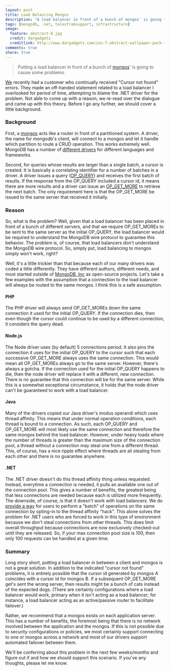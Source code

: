 ```yaml
---
layout: post
title: Load Balancing Mongos
description: "A load balancer in front of a bunch of mongos' is going to cause some problems."
tags: [mongodb, .net, talesfromsupport, infrastructure]
image:
  feature: abstract-8.jpg
  credit: dargadgetz
  creditlink: http://www.dargadgetz.com/ios-7-abstract-wallpaper-pack-for-iphone-5-and-ipod-touch-retina/
comments: true
share: true
---
```


> Putting a load balancer in front of a bunch of [mongos](http://docs.mongodb.org/master/reference/program/mongos/)' is going to cause some problems.

[We](http://mongodb.org) recently had a customer who continually received "Cursor not found" errors.  They made an off-handed statement related to a load balancer I overlooked for period of time, attempting to blame the .NET driver for the problem.  Not able to come up with a reason, we re-read over the dialogue and came up with this theory.  Before I go any further, we should cover a little background.

### Background

First, a [mongos](http://docs.mongodb.org/master/reference/program/mongos/) acts like a router in front of a partitioned system.  A driver, the name for mongodb's client, will connect to a mongos and let it handle which partition to route a CRUD operation.  This works extremely well.  MongoDB has a number of [different drivers](http://docs.mongodb.org/ecosystem/drivers/) for different languages and frameworks. 

Second, for queries whose results are larger than a single batch, a cursor is created.  It is basically a correlating identifier for a number of batches in a driver.  A driver issues a query ([OP_QUERY](http://docs.mongodb.org/meta-driver/latest/legacy/mongodb-wire-protocol/#op-query)) and receives the first batch of results.  If the response from the OP_QUERY included a cursor id, it means there are more results and a driver can issue an [OP_GET_MORE](http://docs.mongodb.org/meta-driver/latest/legacy/mongodb-wire-protocol/#op-get-more) to retrieve the next batch.  The only requirement here is that the OP_GET_MORE be issued to the same server that received it initially. 

### Reason

So, what is the problem?  Well, given that a load balancer has been placed in front of a bunch of different servers, and that we require OP_GET_MOREs to be sent to the same server as the initial OP_QUERY, the load balancer would be required to understand the MongoDB wire protocol to guarantee this behavior.  The problem is, of course, that load balancers don't understand the MongoDB wire protocol.  So, simply put, load balancing to mongos simply won't work, right?

Well, it's a little trickier than that because each of our many drivers was coded a little differently.  They have different authors, different needs, and most started outside of [MongoDB, Inc](http://mongodb.com) as open-source projects.  Let's take a few examples with the assumption that a connection to the load balancer will always be routed to the same mongos.  I think this is a safe assumption.

#### PHP

The PHP driver will always send OP_GET_MOREs down the same connection it used for the initial OP_QUERY.  If the connection dies, then even though the cursor could continue to be used by a different connection, it considers the query dead.

#### Node.js

The Node driver uses (by default) 5 connections period.  It also pins the connection it uses for the initial OP_QUERY to the cursor such that each successive OP_GET_MORE always uses the same connection.  This would mean all OP_GET_MOREs always go to the same server.  However, there's always a gotcha.  If the connection used for the initial OP_QUERY happens to die, then the node driver will replace it with a different, new connection.  There is no guarantee that this connection will be for the same server.  While this is a somewhat exceptional circumstance, it holds that the node driver can't be guaranteed to work with a load balancer.

#### Java

Many of the drivers copied our Java driver's modus operandi which uses thread affinity.  This means that under normal operation conditions, each thread is bound to a connection.  As such, each OP_QUERY and OP_GET_MORE will most likely use the same connection and therefore the same mongos behind the load balancer.  However, under heavy loads where the number of threads is greater than the maximum size of the connection pool, a thread without a connection may steal one from a different thread.  This, of course, has a nice ripple effect where threads are all stealing from each other and there is no guarantee anywhere.

#### .NET

The .NET driver doesn't do this thread affinity thing unless requested.  Instead, everytime a connection is needed, it pulls an available one out of the connection pool.  This gives a number of benefits, the greatest being that less connections are needed because each is utilized more frequently.  The downside, of course, is that it doesn't work with load balancers.  We do [provide a way](http://docs.mongodb.org/ecosystem/tutorial/use-csharp-driver/#requeststart-requestdone-methods) for users to perform a "batch" of operations on the same connection by opting-in to the thread affinity "hack".  This alone solves the problem for .NET users who are forced to work in this type of environment because we don't steal connections from other threads.  This does limit overall throughput because connections are now exclusively checked-out until they are released.  So, if your max connection pool size is 100, then only 100 requests can be handled at a given time.

### Summary

Long story short, putting a load balancer in between a client and mongos is not a great solution. In addition to the indicated "cursor not found" problems, it is entirely possible that the cursor id generated by mongos A coincides with a cursor id for mongos B.  If a subsequent OP_GET_MORE get's sent the wrong server, then results might be a bunch of cats instead of the expected dogs.  (There are certainly configurations where a load balancer would work, primary when it isn't acting as a load balancer; for instance, a load balancer acting as an active/passive router to facilitate failover.)

Rather, we recommend that a mongos exists on each application server.  This has a number of benefits, the foremost being that there is no network involved between the application and the mongos.  If this is not possible due to security configurations or policies, we most certainly support connecting to one or mongos across a network and most of our drivers support automated failover between them.

We'll be conferring about this problem in the next few weeks/months and figure out if and how we should support this scenario.  If you've any thoughts, please let me know.